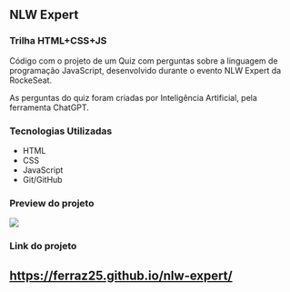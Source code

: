 ## NLW Expert

### Trilha HTML+CSS+JS

<p>Código com o projeto de um Quiz com perguntas sobre a linguagem de programação JavaScript, desenvolvido durante o evento NLW Expert da RockeSeat.</p>
<p>As perguntas do quiz foram criadas por Inteligência Artificial, pela ferramenta ChatGPT.</p>

### Tecnologias Utilizadas
- HTML
- CSS
- JavaScript
- Git/GitHub

### Preview do projeto

<img src=".github/preview.png"/>

### Link do projeto

## https://ferraz25.github.io/nlw-expert/
